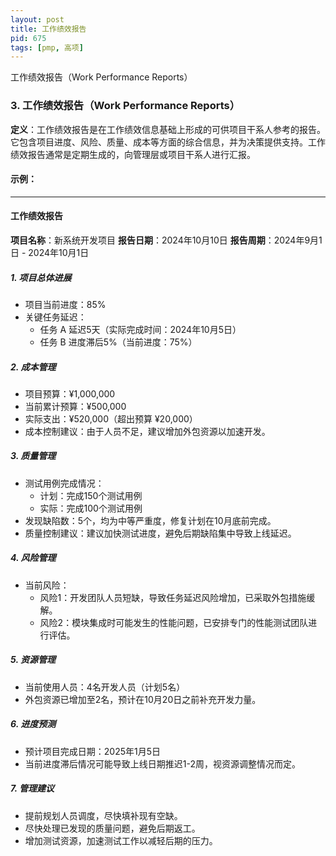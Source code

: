 ```yaml
---
layout: post
title: 工作绩效报告
pid: 675
tags: [pmp, 高项]
---
```


工作绩效报告（Work Performance Reports）

### 3. **工作绩效报告**（Work Performance Reports）

**定义**：工作绩效报告是在工作绩效信息基础上形成的可供项目干系人参考的报告。它包含项目进度、风险、质量、成本等方面的综合信息，并为决策提供支持。工作绩效报告通常是定期生成的，向管理层或项目干系人进行汇报。

#### 示例：

------

#### **工作绩效报告**

**项目名称**：新系统开发项目
**报告日期**：2024年10月10日
**报告周期**：2024年9月1日 - 2024年10月1日

##### **1. 项目总体进展**

- 项目当前进度：85%
- 关键任务延迟：
  - 任务 A 延迟5天（实际完成时间：2024年10月5日）
  - 任务 B 进度滞后5%（当前进度：75%）

##### **2. 成本管理**

- 项目预算：¥1,000,000
- 当前累计预算：¥500,000
- 实际支出：¥520,000（超出预算 ¥20,000）
- 成本控制建议：由于人员不足，建议增加外包资源以加速开发。

##### **3. 质量管理**

- 测试用例完成情况：
  - 计划：完成150个测试用例
  - 实际：完成100个测试用例
- 发现缺陷数：5个，均为中等严重度，修复计划在10月底前完成。
- 质量控制建议：建议加快测试进度，避免后期缺陷集中导致上线延迟。

##### **4. 风险管理**

- 当前风险：
  - 风险1：开发团队人员短缺，导致任务延迟风险增加，已采取外包措施缓解。
  - 风险2：模块集成时可能发生的性能问题，已安排专门的性能测试团队进行评估。

##### **5. 资源管理**

- 当前使用人员：4名开发人员（计划5名）
- 外包资源已增加至2名，预计在10月20日之前补充开发力量。

##### **6. 进度预测**

- 预计项目完成日期：2025年1月5日
- 当前进度滞后情况可能导致上线日期推迟1-2周，视资源调整情况而定。

##### **7. 管理建议**

- 提前规划人员调度，尽快填补现有空缺。
- 尽快处理已发现的质量问题，避免后期返工。
- 增加测试资源，加速测试工作以减轻后期的压力。
